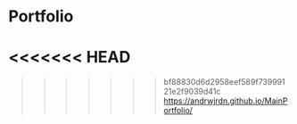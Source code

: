 # Portfolio

<<<<<<< HEAD
=======

>>>>>>> bf88830d6d2958eef589f73999121e2f9039d41c
https://andrwjrdn.github.io/MainPortfolio/
